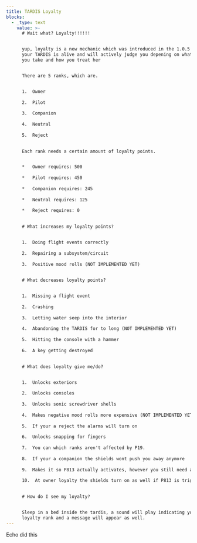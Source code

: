```yaml
---
title: TARDIS Loyalty
blocks:
  - _type: text
    value: >-
      # Wait what? Loyalty!!!!!!


      yup, loyalty is a new mechanic which was introduced in the 1.0.5 update,
      your TARDIS is alive and will actively judge you depening on what actions
      you take and how you treat her


      There are 5 ranks, which are.


      1.  Owner
          
      2.  Pilot
          
      3.  Companion
          
      4.  Neutral
          
      5.  Reject
          

      Each rank needs a certain amount of loyalty points.


      *   Owner requires: 500
          
      *   Pilot requires: 450
          
      *   Companion requires: 245
          
      *   Neutral requires: 125
          
      *   Reject requires: 0
          

      # What increases my loyalty points?


      1.  Doing flight events correctly
          
      2.  Repairing a subsystem/circuit
          
      3.  Positive mood rolls (NOT IMPLEMENTED YET)
          

      # What decreases loyalty points?


      1.  Missing a flight event
          
      2.  Crashing
          
      3.  Letting water seep into the interior
          
      4.  Abandoning the TARDIS for to long (NOT IMPLEMENTED YET)
          
      5.  Hitting the console with a hammer
          
      6.  A key getting destroyed
          

      # What does loyalty give me/do?


      1.  Unlocks exteriors
          
      2.  Unlocks consoles
          
      3.  Unlocks sonic screwdriver shells
          
      4.  Makes negative mood rolls more expensive (NOT IMPLEMENTED YET)
          
      5.  If your a reject the alarms will turn on
          
      6.  Unlocks snapping for fingers
          
      7.  You can which ranks aren't affected by P19.
          
      8.  If your a companion the shields wont push you away anymore
          
      9.  Makes it so P813 actually activates, however you still need a key
          
      10.  At owner loyalty the shields turn on as well if P813 is triggered.
          

      # How do I see my loyalty?


      Sleep in a bed inside the tardis, a sound will play indicating your
      loyalty rank and a message will appear as well.
---
```

Echo did this